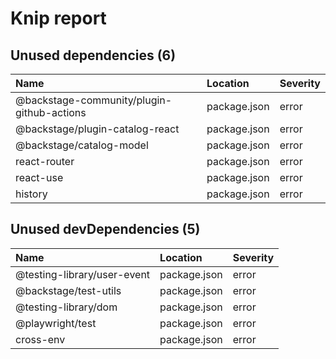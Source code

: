 # Knip report

## Unused dependencies (6)

| Name                                       | Location     | Severity |
| :----------------------------------------- | :----------- | :------- |
| @backstage-community/plugin-github-actions | package.json | error    |
| @backstage/plugin-catalog-react            | package.json | error    |
| @backstage/catalog-model                   | package.json | error    |
| react-router                               | package.json | error    |
| react-use                                  | package.json | error    |
| history                                    | package.json | error    |

## Unused devDependencies (5)

| Name                        | Location     | Severity |
| :-------------------------- | :----------- | :------- |
| @testing-library/user-event | package.json | error    |
| @backstage/test-utils       | package.json | error    |
| @testing-library/dom        | package.json | error    |
| @playwright/test            | package.json | error    |
| cross-env                   | package.json | error    |
